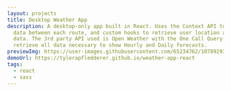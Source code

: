 ```yaml
---
layout: projects
title: Desktop Weather App
description: A desktop-only app built in React. Uses the Context API to pass
  data between each route, and custom hooks to retrieve user location and format
  data. The 3rd party API used is Open Weather with the One Call Query to
  retrieve all data necessary to show Hourly and Daily forecasts.
previewImg: https://user-images.githubusercontent.com/65234762/107892931-354a3d00-6ef6-11eb-92a4-a6bbf094864c.png
demoUrl: https://tylerapfledderer.github.io/weather-app-react
tags:
  - react
  - sass
---
```


